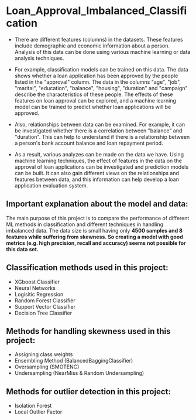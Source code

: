 # Loan_Approval_Imbalanced_Classification


* There are different features (columns) in the datasets. These features include demographic and economic information about a person. Analysis of this data can be done using various machine learning or data analysis techniques.

* For example, classification models can be trained on this data. The data shows whether a loan application has been approved by the people listed in the "approval" column. The data in the columns "age", "job", "marital", "education", "balance", "housing", "duration" and "campaign" describe the characteristics of these people. The effects of these features on loan approval can be explored, and a machine learning model can be trained to predict whether loan applications will be approved.

* Also, relationships between data can be examined. For example, it can be investigated whether there is a correlation between "balance" and "duration". This can help to understand if there is a relationship between a person's bank account balance and loan repayment period.

* As a result, various analyzes can be made on the data we have. Using machine learning techniques, the effect of features in the data on the approval of loan applications can be investigated and prediction models can be built. It can also gain different views on the relationships and features between data, and this information can help develop a loan application evaluation system.

 ## Important explanation about the model and data:

The main purpose of this project is to compare the performance of different ML methods in classification and different techniques in handling imbalanced data.
The data size is small having only <b>4500 samples and 8 features while suffering from skewness. So creating a model with good metrics (e.g. high precision, recall and accuracy) seems not possible for this data set.</b>

## Classification methods used in this project:

* XGboost Classifier
* Neural Networks
* Logisitic Regression
* Random Forest Classifier
* Support Vector Classifier
* Decision Tree Classifier

## Methods for handling skewness used in this project:

* Assigning class weights
* Ensembling Method (BalancedBaggingClassifier)
* Oversampling (SMOTENC)
* Undersampling (NearMiss & Random Undersampling)

## Methods for outlier detection in this project:

* Isolation Forest
* Local Outlier Factor
